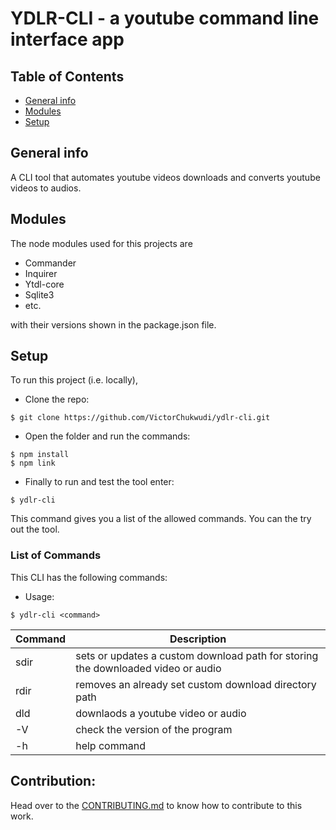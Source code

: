 # YDLR-CLI - a youtube command line interface app

## Table of Contents

- [General info](#general-info)
- [Modules](#modules)
- [Setup](#setup)

## General info

A CLI tool that automates youtube videos downloads and converts youtube videos to audios.

## Modules

The node modules used for this projects are

- Commander
- Inquirer
- Ytdl-core
- Sqlite3
- etc.

with their versions shown in the package.json file.

## Setup

To run this project (i.e. locally),

- Clone the repo:

```
$ git clone https://github.com/VictorChukwudi/ydlr-cli.git
```

- Open the folder and run the commands:

```
$ npm install
$ npm link
```

- Finally to run and test the tool enter:

```
$ ydlr-cli
```

This command gives you a list of the allowed commands. You can the try out the tool.

### List of Commands

This CLI has the following commands:

- Usage:

```
$ ydlr-cli <command>
```

| Command | Description                                                                      |
| ------- | -------------------------------------------------------------------------------- |
| sdir    | sets or updates a custom download path for storing the downloaded video or audio |
| rdir    | removes an already set custom download directory path                            |
| dld     | downlaods a youtube video or audio                                               |
| -V      | check the version of the program                                                 |
| -h      | help command                                                                     |

## Contribution:

Head over to the [CONTRIBUTING.md]() to know how to contribute to this work.
